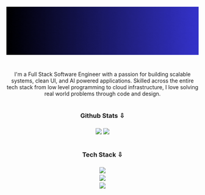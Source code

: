 [![MasterHead](banner.gif)](https://redowanahmed.com)

#

<p align="center">
  I'm a Full Stack Software Engineer with a passion for building scalable systems, clean UI, and AI powered applications. Skilled across the entire tech stack from low level programming to cloud infrastructure, I love solving real world problems through code and design.
</p>

#

<h3 align="center">Github Stats ⇩<h3>

<div align="center">
        <img src="https://github-readme-streak-stats.herokuapp.com/?user=RedowXn&theme=tokyonight&hide_border=true" width="435" />
      </td>
      <td>
        <img src="https://github-readme-stats.vercel.app/api?username=RedowXn&show_icons=true&theme=tokyonight&hide_border=true&locale=en" width="410" />
</div>

#

<h3 align="center">Tech Stack ⇩<h3>

<p align="center">
  <a href="#"><img src="https://skillicons.dev/icons?i=c,cpp,py,go,java,js,ts,react,nextjs,vue,nestjs,nuxtjs,express" /></a><br>
  <a href="#"><img src="https://skillicons.dev/icons?i=django,flask,fastapi,postgres,mysql,mongodb,supabase,redis,docker,kubernetes,terraform,nginx,aws" /></a><br>
  <a href="#"><img src="https://skillicons.dev/icons?i=git,github,vscode,linux,kali,webstorm,figma,postman,pytorch,tensorflow,gcp" /></a>
</p>
